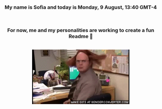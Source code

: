 


<div align="center">
<h3 >My name is Sofia and today is Monday, 9 August, 13:40 GMT-4</h3><br>
<h3 >For now, me and my personalities are working to create a fun Readme 👋
</h3><br>
<img src='img/dwight.gif' alt='working...'/>
</div>
